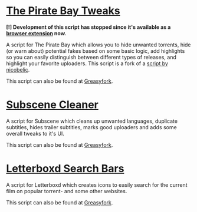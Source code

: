 # [The Pirate Bay Tweaks](https://github.com/LeLobster/userscripts/tree/master/The_Pirate_Bay_Tweaks)

**[!] Development of this script **has stopped** since it's available as a [browser extension](https://github.com/LeLobster/The-Pirate-Bay-Tweaks) now.**

A script for The Pirate Bay which allows you to hide unwanted torrents, hide (or warn about) potential fakes based on some basic logic, add highlights so you can easily distinguish between different types of releases, and highlight your favorite uploaders.
This script is a fork of a [script by nicobelic](https://greasyfork.org/scripts/21980).

This script can also be found at [Greasyfork](https://greasyfork.org/en/scripts/27293-the-pirate-bay-tweaks).

# [Subscene Cleaner](https://github.com/LeLobster/userscripts/tree/master/Subscene_Cleaner)

A script for Subscene which cleans up unwanted languages, duplicate subtitles, hides trailer subtitles, marks good uploaders and adds some overall tweaks to it's UI.  

This script can also be found at [Greasyfork](https://greasyfork.org/en/scripts/30546-subscene-cleaner).

# [Letterboxd Search Bars](https://github.com/LeLobster/userscripts/tree/master/Letterboxd_Search_Bars)

A script for Letterboxd which creates icons to easily search for the current film on popular torrent- and some other websites.

This script can also be found at [Greasyfork](https://greasyfork.org/en/scripts/30547-letterboxd-search-bars).
